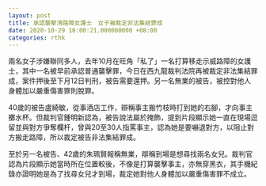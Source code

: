 ```yaml
---
layout: post
title: 承認襲擊清路障女護士　女子被裁定非法集結罪成
date: 2020-10-29 16:00:21.000000000 +08:00
categories: rthk
---
```


兩名女子涉嫌聯同多人，去年10月在旺角「私了」一名打算移走示威路障的女護士，其中一名被早前承認普通襲擊罪，今日在西九龍裁判法院再被裁定非法集結罪成，案件押後至下月12日判刑，被告需要還押。另一名無業的被告，被控對他人身體加以嚴重傷害罪則脫罪。

40歲的被告盧綺敏，從事酒店工作，辯稱事主搬竹枝時打到她的右腳，才向事主擲水杯。但裁判官鍾明新認為，被告說法屬於掩飾，提到片段顯示她一直在現場逗留並與對方爭奪欄杆，曾與20至30人指罵事主，認為她是要嚇退對方，以阻止對方搬走路障，所以裁定被告非法集結罪成。

至於另一名被告、42歲的朱珮賢報稱無業，辯稱到場是想尋找兩名女兒。裁判官認為片段顯示她當時所在位置較後，不像是打算襲擊事主，亦無穿黑衣，其手機紀錄亦證明她是為了找尋女兒才到場，裁定她對他人身體加以嚴重傷害罪不成立。  
